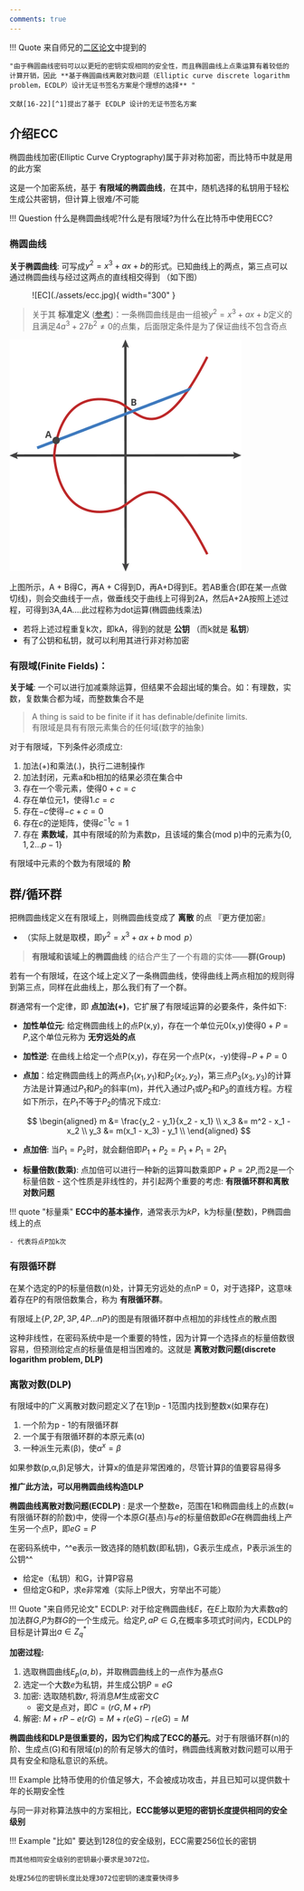 ```yaml
---
comments: true
---
```


!!! Quote
    来自师兄的[二区论文](https://www.sciencedirect.com/science/article/pii/S0142061524000103)中提到的

    "由于椭圆曲线密码可以以更短的密钥实现相同的安全性，而且椭圆曲线上点乘运算有着较低的计算开销，因此 **基于椭圆曲线离散对数问题（Elliptic curve discrete logarithm problem，ECDLP）设计无证书签名方案是个理想的选择** "

    文献[16-22][^1]提出了基于 ECDLP 设计的无证书签名方案

[^1]: [16] LIU J, WANG L, YU Y. Improved security of a pairing-free certificateless aggregate signature in healthcare wireless medical sensor networks[J]. IEEE Internet of Things Journal, 2020, 7(6): 5256-5266. <br><br>[17] GONG Z, GAO T, GUO N. PCAS: cryptanalysis and improvement of pairing-free certificateless aggregate signature scheme with conditional privacy-preserving for VANETs[J]. Ad Hoc Networks, 2023, 144: 103134. <br><br>[18] THUMBUR G, RAO G S, REDDY P V, et al. Efficient and secure certificateless aggregate signature-based authentication scheme for vehicular ad hoc networks[J]. IEEE Internet of Things Journal, 2020, 8(3): 1908-1920.<br><br> [19] GAYATHRI N B, THUMBUR G, REDDY P V, et al. Efficient pairing-free certificateless authentication scheme with batch verification for vehicular ad-hoc networks[J]. IEEE Access, 2018, 6: 31808-31819.<br><br> [20] KAMIL I A, OGUNDOYIN S O. An improved certificateless aggregate signature scheme without bilinear pairings for vehicular ad hoc networks[J]. Journal of Information Security and Applications, 2019, 44: 184-200.<br><br>[21] CHEN Y, CHEN J. CPP-CLAS: efficient and conditional privacy-preserving certificateless aggregate signature scheme for VANETs[J]. IEEE Internet of Things Journal, 2021, 9(12): 10354-10365. <br><br>[22] 徐贵双, 殷新春. 车载自组网无证书条件隐私保护认 证方案[J/OL].计算机应用: 1-12[2023-06-03]. http:// kns.cnki.net/kcms/detail/51.1307.TP.20230223.1512.014. html. XU GUISHUANG, YIN XINCHUN. Certificateless conditional privacy-preserving authentication scheme for VANET[J/OL]. Journal of Computer Applications: 1-12[2023-06-03]. http://kns.cnki.net/kcms/detail/51.1307. TP.20230223.1512.014.html(in Chinese).

## 介绍ECC

椭圆曲线加密(Elliptic Curve Cryptography)属于非对称加密，而比特币中就是用的此方案

这是一个加密系统，基于 **有限域的椭圆曲线**，在其中，随机选择的私钥用于轻松生成公共密钥，但计算上很难/不可能

!!! Question
    什么是椭圆曲线呢?什么是有限域?为什么在比特币中使用ECC?

### 椭圆曲线

**关于椭圆曲线**: 可写成$y^2 = x^3 + ax + b$的形式。已知曲线上的两点，第三点可以通过椭圆曲线与经过这两点的直线相交得到 （如下图）

<figure markdown="span">
  ![EC](./assets/ecc.jpg){ width="300" }
</figure>


> 关于其 **标准定义** ([参考](https://mathworld.wolfram.com/EllipticCurve.html))：一条椭圆曲线是由一组被$y^2 = x^3 + ax + b$定义的且满足$4a^3 + 27b^2 \neq 0$的点集，后面限定条件是为了保证曲线不包含奇点

![椭圆曲线](./assets/ecdlp.gif)

上图所示，A + B得C，再A + C得到D，再A+D得到E。若AB重合(即在某一点做切线)，则会交曲线于一点，做垂线交于曲线上可得到2A，然后A+2A按照上述过程，可得到3A,4A....此过程称为dot运算(椭圆曲线乘法) 

- 若将上述过程重复k次，即kA，得到的就是 **公钥** （而k就是 **私钥**）
- 有了公钥和私钥，就可以利用其进行非对称加密

### 有限域(Finite Fields)： 

**关于域**: 一个可以进行加减乘除运算，但结果不会超出域的集合。如：有理数，实数，复数集合都为域，而整数集合不是

> A thing is said to be finite if it has definable/definite limits. <br>
> 有限域是具有有限元素集合的任何域(数字的抽象)

对于有限域，下列条件必须成立: 

1. 加法(+)和乘法(.)，执行二进制操作
2. 加法封闭，元素a和b相加的结果必须在集合中
3. 存在一个零元素，使得$0 + c = c$
4. 存在单位元1，使得$1.c = c$
5. 存在$-c$使得$-c + c = 0$
6. 存在$c$的逆矩阵，使得$c^{-1}c = 1$
7. 存在 **素数域**，其中有限域的阶为素数p，且该域的集合(mod p)中的元素为$\{0,1,2...p-1\}$

有限域中元素的个数为有限域的 **阶**

## 群/循环群

把椭圆曲线定义在有限域上，则椭圆曲线变成了 **离散** 的点 『更方便加密』

- （实际上就是取模，即$y^2 = x^3 + ax + b \bmod p$）

> **有限域和该域上的椭圆曲线** 的结合产生了一个有趣的实体——**群(Group)**

若有一个有限域，在这个域上定义了一条椭圆曲线，使得曲线上两点相加的规则得到第三点，同样在此曲线上，那么我们有了一个群。 

群通常有一个定律，即 **点加法(+)**，它扩展了有限域运算的必要条件，条件如下: 

- **加性单位元**: 给定椭圆曲线上的点P(x,y)，存在一个单位元0(x,y)使得$0 + P = P$,这个单位元称为 **无穷远处的点**
- **加性逆**: 在曲线上给定一个点P(x,y)，存在另一个点P(x，-y)使得$-P + P = 0$
- **点加**：给定椭圆曲线上的两点$P_1(x_1,y_1)$和$P_2(x_2,y_2)$，第三点$P_3(x_3, y_3)$的计算方法是计算通过$P_1$和$P_2$的斜率(m)，并代入通过$P_1$或$P_2$和$P_3$的直线方程。方程如下所示，在$P_1$不等于$P_2$的情况下成立: 
    
    $$
    \begin{aligned}
    m &= \frac{y_2 - y_1}{x_2 - x_1} \\
    x_3 &= m^2 - x_1 - x_2 \\
    y_3 &= m(x_1 - x_3) - y_1 \\
    \end{aligned}
    $$

- **点加倍**: 当$P_1 = P_2$时，就会翻倍即$P_1 + P_2 = P_1 + P_1 = 2P_1$ 
- **标量倍数(数乘)**: 点加倍可以进行一种新的运算叫数乘即$P+P=2P$,而2是一个标量倍数
      - 这个性质是非线性的，并引起两个重要的考虑: **有限循环群和离散对数问题**

!!! quote "标量乘"
    **ECC中的基本操作**，通常表示为$kP$，k为标量(整数)，P椭圆曲线上的点

    - 代表将点P加k次

### 有限循环群

在某个选定的P的标量倍数(n)处，计算无穷远处的点nP = 0，对于选择P，这意味着存在P的有限倍数集合，称为 **有限循环群**。

有限域上$\{P, 2P, 3P, 4P...nP\}$的图是有限循环群中点相加的非线性点的散点图

这种非线性，在密码系统中是一个重要的特性，因为计算一个选择点的标量倍数很容易，但预测给定点的标量值是相当困难的。这就是 **离散对数问题(discrete logarithm problem, DLP)**

### 离散对数(DLP)

有限域中的广义离散对数问题定义了在1到p - 1范围内找到整数x(如果存在)

1. 一个阶为p - 1的有限循环群
2. 一个属于有限循环群的本原元素(α)
3. 一种派生元素(β)，使$α^x = β$

如果参数(p,α,β)足够大，计算x的值是非常困难的，尽管计算β的值要容易得多

**推广此方法，可以用椭圆曲线构造DLP**

**椭圆曲线离散对数问题(ECDLP)** : 是求一个整数e，范围在1和椭圆曲线上的点数($\approx$有限循环群的阶数)中，使得一个本原$G$(基点)与$e$的标量倍数即$eG$在椭圆曲线上产生另一个点P，即$eG = P$

在密码系统中，^^e表示一致选择的随机数(即私钥)，G表示生成点，P表示派生的公钥^^

- 给定e（私钥）和G，计算P容易
- 但给定G和P，求e非常难（实际上P很大，穷举出不可能）

!!! Quote "来自师兄论文" 
    ECDLP: 对于给定椭圆曲线$E$，在$E$上取阶为大素数$q$的加法群$G$,$P$为群$G$的一个生成元。给定$P,aP \in G$,在概率多项式时间内，ECDLP的目标是计算出$a \in Z^*_q$

**加密过程:**

1. 选取椭圆曲线$E_p(a, b)$，并取椭圆曲线上的一点作为基点G
2. 选定一个大数$e$为私钥，并生成公钥$P=eG$
3. 加密: 选取随机数$r$, 将消息$M$生成密文$C$
      - 密文是点对，即$C = (rG, M + rP)$
4. 解密: $M + rP - e(rG) = M + r(eG) - r(eG) = M$ 

**椭圆曲线和DLP是很重要的，因为它们构成了ECC的基元**。对于有限循环群(n)的阶、生成点(G)和有限域(p)的阶有足够大的值时，椭圆曲线离散对数问题可以用于具有安全和隐私意识的系统。

!!! Example 
    比特币使用的价值足够大，不会被成功攻击，并且已知可以提供数十年的长期安全性

与同一非对称算法族中的方案相比，**ECC能够以更短的密钥长度提供相同的安全级别**

!!! Example "比如"
    要达到128位的安全级别，ECC需要256位长的密钥
    
    而其他相同安全级别的密钥最小要求是3072位。
    
    处理256位的密钥长度比处理3072位密钥的速度要快得多


